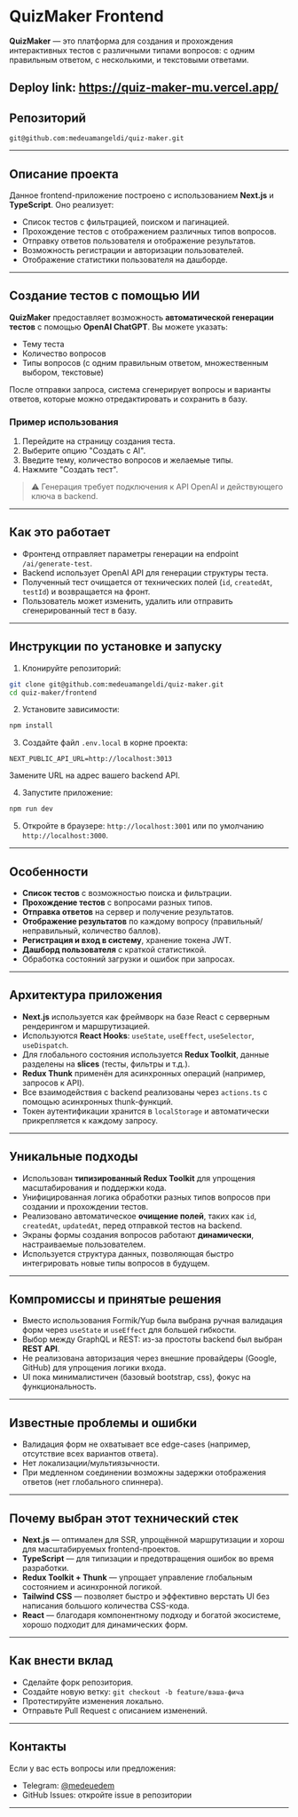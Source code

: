 # QuizMaker Frontend

**QuizMaker** — это платформа для создания и прохождения интерактивных тестов с различными типами вопросов: с одним правильным ответом, с несколькими, и текстовыми ответами.

## Deploy link: https://quiz-maker-mu.vercel.app/

## Репозиторий

```
git@github.com:medeuamangeldi/quiz-maker.git
```

---

## Описание проекта

Данное frontend-приложение построено с использованием **Next.js** и **TypeScript**. Оно реализует:

- Список тестов с фильтрацией, поиском и пагинацией.
- Прохождение тестов с отображением различных типов вопросов.
- Отправку ответов пользователя и отображение результатов.
- Возможность регистрации и авторизации пользователей.
- Отображение статистики пользователя на дашборде.

---

## Создание тестов с помощью ИИ

**QuizMaker** предоставляет возможность **автоматической генерации тестов** с помощью **OpenAI ChatGPT**. Вы можете указать:

- Тему теста
- Количество вопросов
- Типы вопросов (с одним правильным ответом, множественным выбором, текстовые)

После отправки запроса, система сгенерирует вопросы и варианты ответов, которые можно отредактировать и сохранить в базу.

### Пример использования

1. Перейдите на страницу создания теста.
2. Выберите опцию "Создать с AI".
3. Введите тему, количество вопросов и желаемые типы.
4. Нажмите "Создать тест".

> ⚠️ Генерация требует подключения к API OpenAI и действующего ключа в backend.

---

## Как это работает

- Фронтенд отправляет параметры генерации на endpoint `/ai/generate-test`.
- Backend использует OpenAI API для генерации структуры теста.
- Полученный тест очищается от технических полей (`id`, `createdAt`, `testId`) и возвращается на фронт.
- Пользователь может изменить, удалить или отправить сгенерированный тест в базу.

---

## Инструкции по установке и запуску

1. Клонируйте репозиторий:

```bash
git clone git@github.com:medeuamangeldi/quiz-maker.git
cd quiz-maker/frontend
```

2. Установите зависимости:

```bash
npm install
```

3. Создайте файл `.env.local` в корне проекта:

```
NEXT_PUBLIC_API_URL=http://localhost:3013
```

Замените URL на адрес вашего backend API.

4. Запустите приложение:

```bash
npm run dev
```

5. Откройте в браузере: `http://localhost:3001` или по умолчанию `http://localhost:3000`.

---

## Особенности

- **Список тестов** с возможностью поиска и фильтрации.
- **Прохождение тестов** с вопросами разных типов.
- **Отправка ответов** на сервер и получение результатов.
- **Отображение результатов** по каждому вопросу (правильный/неправильный, количество баллов).
- **Регистрация и вход в систему**, хранение токена JWT.
- **Дашборд пользователя** с краткой статистикой.
- Обработка состояний загрузки и ошибок при запросах.

---

## Архитектура приложения

- **Next.js** используется как фреймворк на базе React с серверным рендерингом и маршрутизацией.
- Используются **React Hooks**: `useState`, `useEffect`, `useSelector`, `useDispatch`.
- Для глобального состояния используется **Redux Toolkit**, данные разделены на **slices** (тесты, фильтры и т.д.).
- **Redux Thunk** применён для асинхронных операций (например, запросов к API).
- Все взаимодействия с backend реализованы через `actions.ts` с помощью асинхронных thunk-функций.
- Токен аутентификации хранится в `localStorage` и автоматически прикрепляется к каждому запросу.

---

## Уникальные подходы

- Использован **типизированный Redux Toolkit** для упрощения масштабирования и поддержки кода.
- Унифицированная логика обработки разных типов вопросов при создании и прохождении тестов.
- Реализовано автоматическое **очищение полей**, таких как `id`, `createdAt`, `updatedAt`, перед отправкой тестов на backend.
- Экраны формы создания вопросов работают **динамически**, настраиваемые пользователем.
- Используется структура данных, позволяющая быстро интегрировать новые типы вопросов в будущем.

---

## Компромиссы и принятые решения

- Вместо использования Formik/Yup была выбрана ручная валидация форм через `useState` и `useEffect` для большей гибкости.
- Выбор между GraphQL и REST: из-за простоты backend был выбран **REST API**.
- Не реализована авторизация через внешние провайдеры (Google, GitHub) для упрощения логики входа.
- UI пока минималистичен (базовый bootstrap, css), фокус на функциональность.

---

## Известные проблемы и ошибки

- Валидация форм не охватывает все edge-cases (например, отсутствие всех вариантов ответа).
- Нет локализации/мультиязычности.
- При медленном соединении возможны задержки отображения ответов (нет глобального спиннера).

---

## Почему выбран этот технический стек

- **Next.js** — оптимален для SSR, упрощённой маршрутизации и хорош для масштабируемых frontend-проектов.
- **TypeScript** — для типизации и предотвращения ошибок во время разработки.
- **Redux Toolkit + Thunk** — упрощает управление глобальным состоянием и асинхронной логикой.
- **Tailwind CSS** — позволяет быстро и эффективно верстать UI без написания большого количества CSS-кода.
- **React** — благодаря компонентному подходу и богатой экосистеме, хорошо подходит для динамических форм.

---

## Как внести вклад

- Сделайте форк репозитория.
- Создайте новую ветку: `git checkout -b feature/ваша-фича`
- Протестируйте изменения локально.
- Отправьте Pull Request с описанием изменений.

---

## Контакты

Если у вас есть вопросы или предложения:

- Telegram: [@medeuedem](https://t.me/medeuedem)
- GitHub Issues: откройте issue в репозитории

---
